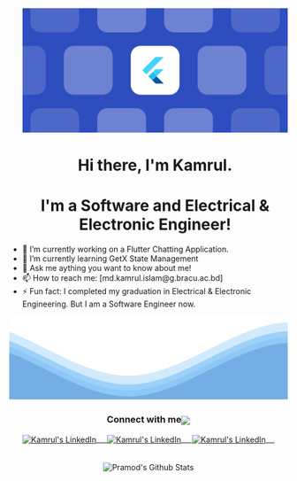 <!DOCTYPE html>
<html lang="en">
<head>
    <meta charset="UTF-8">
    <meta http-equiv="X-UA-Compatible" content="IE=edge">
    <meta name="viewport" content="width=device-width, initial-scale=1.0">
</head>
<body>
        <p align="center">
            <ul>
                <img src="https://github.com/mdkamrulislam-web/mdkamrulislam-web/blob/main/images/1.png" />
                <h1 align="center">Hi there, I'm Kamrul.</h1>
                <h1 align="center">I'm a Software and Electrical & Electronic Engineer!</h1>
                <li> 🔭 I’m currently working on a Flutter Chatting Application.</li>
                <li> 🌱 I’m currently learning GetX State Management</li>
                <li> 💬 Ask me aything you want to know about me!</li>
                <li> 📫 How to reach me: [md.kamrul.islam@g.bracu.ac.bd]</li>
                <li> ⚡ Fun fact: I completed my graduation in Electrical & Electronic Engineering. But I am a Software Engineer now.</li>
            </ul>
        </p>
        <img src="https://raw.githubusercontent.com/fredgrott/FredGrott/gh-pages/waves.svg" width="100%" height="150">
        <div align="center">
        <h3 align="center">Connect with me<img align="center" src="https://github.com/rajput2107/rajput2107/blob/master/Assets/Handshake.gif" height="33px" /></h3>
        </div>
        <p align="center">
       <a href="https://www.linkedin.com/in/md-kamrul-islam-7409b4176/" target=”_blank”>
        <img align="center" alt="Kamrul's LinkedIn" width="30px" src="https://www.vectorlogo.zone/logos/linkedin/linkedin-icon.svg" /> &nbsp; &nbsp;
        </a>
        <a href="https://twitter.com/kamrulshuvo97" target=”_blank”>
            <img align="center" alt="Kamrul's LinkedIn" width="30px" src="https://www.vectorlogo.zone/logos/twitter/twitter-tile.svg" /> &nbsp; &nbsp;
        </a>
        <a href="https://www.facebook.com/kamrulshuvo20/" target=”_blank”>
                <img align="center" alt="Kamrul's LinkedIn" width="30px" src="https://www.vectorlogo.zone/logos/facebook/facebook-official.svg" /> &nbsp; &nbsp;
        </a>
        <br/>
        <br/>
        <p align="center">
        <img align="center" src="https://github-readme-stats.vercel.app/api?username=mdkamrulislam-web&count_private=true&theme=chartreuse-dark&show_icons=true" alt="Pramod's Github            Stats">
        </p>
       </a>
    </p>
</body>
</html>
